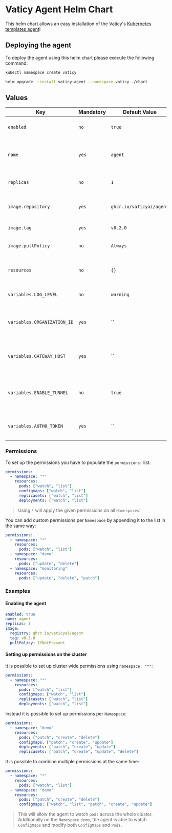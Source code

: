 # Vaticy Agent Helm Chart

This helm chart allows an easy installation of the Vaticy's [Kubernetes templates agent](/README.md)!


## Deploying the agent

To deploy the agent using this helm chart please execute the following command:

```bash
kubectl namespace create vaticy

helm upgrade --install vaticy-agent --namespace vaticy ./chart
```

## Values

| Key | Mandatory | Default Value | Description |
| --- | --- | --- | --- |
| `enabled` | `no` | `true` | Should the agent be installed |
| `name` | `yes` | `agent` | Prefix to use while naming different templates |
| `replicas` | `no` | `1` | How many replicas to install |
| `image.repository` | `yes` | `ghcr.io/vaticyai/agent` | The repository to pull the image from |
| `image.tag` | `yes` | `v0.2.0` | The images tag to pull |
| `image.pullPolicy` | `no` | `Always` | Image policy for the agent |
| `resources` | `no` | `{}` | The resources to run the agent with |
| `variables.LOG_LEVEL` | `no` | `warning` | Log level to run the agent with |
| `variables.ORGANIZATION_ID` | `yes` | `` | Organization ID received from the Vaticy platform |
| `variables.GATEWAY_HOST` | `yes` | `` | Where to send the gathered Kubernetes templates |
| `variables.ENABLE_TUNNEL` | `no` | `true` | Should the agent create a secured tunnel with the `API Gateway` |
| `variables.AUTH0_TOKEN` | `yes` | `` | This token is used to authenticate the agent |

### Permissions

To set up the permissions you have to populate the `permissions:` list:

```yaml
permissions:
  - namespace: "*"
    resources:
      pods: ["watch", "list"]
      configmaps: ["watch", "list"]
      replicasets: ["watch", "list"]
      deployments: ["watch", "list"]
```

> Using `*` will apply the given permissions on all `Namespaces`!

You can add custom permissions per `Namespace` by appending it to the list in the same way:

```yaml
permissions:
  - namespace: "*"
    resources:
      pods: ["watch", "list"]
  - namespace: "demo"
    resources:
      pods: ["update", "delete"]
  - namespace: "monitoring"
    resources:
      pods: ["update", "delete", "patch"]
```

### Examples

#### Enabling the agent

```yaml
enabled: true
name: agent
replicas: 1
image:
  registry: ghcr.io/vaticyai/agent
  tag: v0.3.0
  pullPolicy: IfNotPresent
```

#### Setting up permissions on the cluster

It is possible to set up cluster wide permissions using `namespace: "*"`:

```yaml
permissions:
  - namespace: "*"
    resources:
      pods: ["watch", "list"]
      configmaps: ["watch", "list"]
      replicasets: ["watch", "list"]
      deployments: ["watch", "list"]
```

Instead it is possible to set up permissions per `Namespace`:

```yaml
permissions:
  - namespace: "demo"
    resources:
      pods: ["patch", "create", "delete"]
      configmaps: ["patch", "create", "update"]
      deployments: ["patch", "create", "update"]
      replicasets: ["patch", "create", "update", "delete"]
```

It is possible to combine multiple permissions at the same time:

```yaml
permissions:
  - namespace: "*"
    resources:
      pods: ["watch", "list"]
  - namespace: "demo"
    resources:
      pods: ["patch", "create", "delete"]
      configmaps: ["watch", "list", "patch", "create", "update"]
```

> This will allow the agent to watch `pods` across the whole cluster.
> Additionally on the `Namespace` `demo`, the agent is able to watch `ConfigMaps` and modify both `ConfigMaps` and `Pods`.
